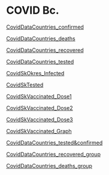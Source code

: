 <!DOCTYPE html>
<html>
<head>
</head>
<body>

<h1>COVID Bc.</h1>
<p><a href="https://tomika546.github.io/covid_bc/CovidDataCountries_confirmed">CovidDataCountries_confirmed</a></p>
<p><a href="https://tomika546.github.io/covid_bc/CovidDataCountries_deaths">CovidDataCountries_deaths</a></p>
<p><a href="https://tomika546.github.io/covid_bc/CovidDataCountries_recovered">CovidDataCountries_recovered</a></p>
<p><a href="https://tomika546.github.io/covid_bc/CovidDataCountries_tested">CovidDataCountries_tested</a></p>
<p><a href="https://tomika546.github.io/covid_bc/CovidSkOkres_Infected">CovidSkOkres_Infected</a></p>
<p><a href="https://tomika546.github.io/covid_bc/CovidSkTested">CovidSkTested</a></p>
<p><a href="https://tomika546.github.io/covid_bc/CovidSkVaccinated_Dose1">CovidSkVaccinated_Dose1</a></p>
<p><a href="https://tomika546.github.io/covid_bc/CovidSkVaccinated_Dose2">CovidSkVaccinated_Dose2</a></p>
<p><a href="https://tomika546.github.io/covid_bc/CovidSkVaccinated_Dose3">CovidSkVaccinated_Dose3</a></p>
<p><a href="https://tomika546.github.io/covid_bc/CovidSkVaccinated_Graph">CovidSkVaccinated_Graph</a></p>
<p><a href="https://tomika546.github.io/covid_bc/CovidDataCountries_tested&confirmed">CovidDataCountries_tested&confirmed</a></p>
<p><a href="https://tomika546.github.io/covid_bc/CovidDataCountries_recovered_group">CovidDataCountries_recovered_group</a></p>
<p><a href="https://tomika546.github.io/covid_bc/CovidDataCountries_deaths_group">CovidDataCountries_deaths_group</a></p>

</body>
</html>
